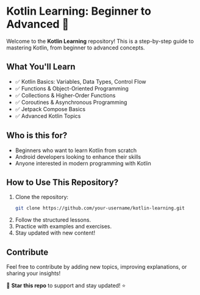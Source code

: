 # **Kotlin Learning: Beginner to Advanced 🚀**

Welcome to the **Kotlin Learning** repository! This is a step-by-step guide to mastering Kotlin, from beginner to advanced concepts.

## **What You'll Learn**
- ✅ Kotlin Basics: Variables, Data Types, Control Flow
- ✅ Functions & Object-Oriented Programming
- ✅ Collections & Higher-Order Functions
- ✅ Coroutines & Asynchronous Programming
- ✅ Jetpack Compose Basics
- ✅ Advanced Kotlin Topics

## **Who is this for?**
- Beginners who want to learn Kotlin from scratch
- Android developers looking to enhance their skills
- Anyone interested in modern programming with Kotlin

## **How to Use This Repository?**
1. Clone the repository:  
   ```bash
   git clone https://github.com/your-username/kotlin-learning.git
   ```
2. Follow the structured lessons.
3. Practice with examples and exercises.
4. Stay updated with new content!

## **Contribute**
Feel free to contribute by adding new topics, improving explanations, or sharing your insights!

📌 **Star this repo** to support and stay updated! ⭐
